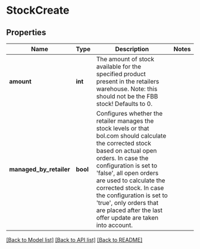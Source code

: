# StockCreate

## Properties
Name | Type | Description | Notes
------------ | ------------- | ------------- | -------------
**amount** | **int** | The amount of stock available for the specified product present in the retailers warehouse. Note: this should not be the FBB stock! Defaults to 0. | 
**managed_by_retailer** | **bool** | Configures whether the retailer manages the stock levels or that bol.com should calculate the corrected stock based on actual open orders. In case the configuration is set to &#x27;false&#x27;, all open orders are used to calculate the corrected stock. In case the configuration is set to &#x27;true&#x27;, only orders that are placed after the last offer update are taken into account. | 

[[Back to Model list]](../../README.md#documentation-for-models) [[Back to API list]](../../README.md#documentation-for-api-endpoints) [[Back to README]](../../README.md)

